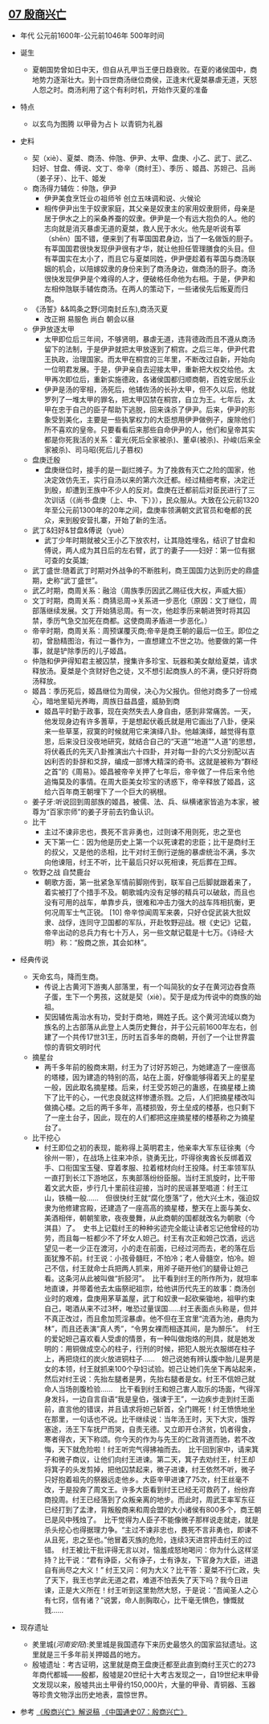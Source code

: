 ## [07 殷商兴亡](https://www.bilibili.com/video/av6547465/?p=7)
* 年代 公元前1600年-公元前1046年 500年时间
* 诞生    
    * 夏朝国势曾如日中天，但自从孔甲当王便日趋衰败。在夏的诸侯国中，商地势力逐渐壮大。到十四世商汤继位商侯，正逢末代夏桀暴虐无道，天怒人怨之时。商汤利用了这个有利时机，开始作灭夏的准备
* 特点
    * 以玄鸟为图腾 以甲骨为占卜 以青铜为礼器
* 史料
    * 契（xiè）、夏桀、商汤、仲虺、伊尹、太甲、盘庚、小乙、武丁、武乙、妇好、甘盘、傅说、文丁、帝辛（商纣王）、季历 、姬昌、苏妲己、吕尚（姜子牙）、比干、姬发
    * 商汤得力辅佐：仲虺，伊尹
        * 伊尹美食烹饪业の祖师爷 创立五味调和说、火候论
        * 相传伊尹出生于奴隶家庭，其父亲是奴隶主的家用奴隶厨师，母亲是居于伊水之上的采桑养蚕的奴隶。伊尹是一个有远大抱负的人。他的志向就是消灭暴虐无道的夏桀，救人民于水火。他先是听说有莘（shēn）国不错，便来到了有莘国国君身边，当了一名做饭的厨子。有莘国国君很快发现伊尹很有才华，就让他担任管理膳食的头目。但有莘国实在太小了，而且它与夏桀同姓，伊尹便趁着有莘国与商汤联姻的机会，以陪嫁奴隶的身份来到了商汤身边，做商汤的厨子。商汤很快发现伊尹是个难得的人才，便破格任命他为右相。于是，伊尹和左相仲虺联手辅佐商汤。在两人的策动下，一些诸侯先后叛夏而归商。
    * 《汤誓》&&鸣条之野(河南封丘东),商汤灭夏
        * 改正朔  易服色  尚白  朝会以昼
    * 伊尹放逐太甲
        * 太甲即位后三年间，不够贤明，暴虐无道，违背德政而且不遵从商汤留下的法制，于是伊尹就把太甲放逐到了桐宫。之后三年，伊尹代君王执政，治理国家。而太甲在桐宫的三年里，不断改过自新，开始向一位明君发展。于是，伊尹亲自去迎接太甲，重新把大权交给他。太甲再次即位后，重新实施德政，各诸侯国都归顺商朝，百姓安居乐业
        * 伊尹是汤的宰相，汤死后，他辅佐汤的长孙太甲，但不久以后，他就罗列了一堆太甲的罪名，把太甲囚禁在桐宫，自立为王。七年后，太甲在忠于自己的臣子帮助下逃脱，回来诛杀了伊尹。后来，伊尹的形象受到美化，主要是一些执掌权力的大臣想用伊尹做例子，废除他们所不喜欢的皇帝。只要看看后来那些自命伊尹的人，他们和皇帝其实都是你死我活的关系：霍光(死后全家被杀)、董卓(被杀)、孙峻(后来全家被杀)、司马昭(死后儿子篡权)
    * 盘庚迁殷
        * 盘庚继位时，接手的是一副烂摊子。为了挽救有灭亡之险的国家，他决定效仿先王，实行自汤以来的第六次迁都。经过精细考察，决定迁到殷，却遭到王族中不少人的反对。盘庚在迁都前后对臣民进行了三次训话（《尚书·盘庚（上、中、下）》），民众服从。大致在公元前1320年至公元前1300年的20年之间，盘庚率领满朝文武官员和奄都的民众，来到殷安营扎寨，开始了新的生活。
    * 武丁&妇好&甘盘&傅说（yuè）
        * 武丁少年时期就被父王小乙下放农村，让其隐姓埋名，结识了甘盘和傅说，两人成为其日后的左右臂，武丁的妻子——妇好：第一位有据可查的女英雄;
    * 武丁盛世:随着武丁时期对外战争的不断胜利，商王国国力达到历史的鼎盛期，史称“武丁盛世”。
    * 武乙时期，商周关系：融洽（周族季历因武乙赐征伐大权，声威大振）
    * 文丁时期，商周关系：商猜忌周→关系进一步恶化（原因：文丁继位，周部落继续发展。文丁开始猜忌周。有一次，他趁季历来朝进贺时将其囚禁，季历气急交加死在商都。这使商周矛盾进一步恶化。）
    * 帝辛时期，商周关系：周预谋覆灭商;帝辛是商王朝的最后一位王。即位之初，曾励精图治，有过一番作为，一直想建立不世之功。他要做的第一件事，就是铲除季历的儿子姬昌。
    * 仲虺和伊尹得知君主被囚禁，搜集许多珍宝、玩器和美女献给夏桀，请求释放汤。夏桀是个贪财好色之徒，又不想引起商族人的不满，便只好将商汤释放。
    * 姬昌：季历死后，姬昌继位为周侯，决心为父报仇。但他对商多了一份戒心，暗地里韬光养晦，周族日益昌盛，威胁到商
        * 姬昌平时勤于政事，现在突然失去人身自由，感到非常痛苦。一天，他发现身边有许多蓍草，于是想起伏羲氏就是用它画出了八卦，便采来一些草茎，寂寞的时候就用它来演绎八卦。他越演绎，越觉得有意思，后来没日没夜地研究，就结合自己的“天道”“地道”“人道”的思想，将伏羲氏的先天八卦推演出六十四卦，并对每一卦的六爻分别配以吉凶利否的卦辞和爻辞，编成一部博大精深的奇书。这就是被称为“群经之首”的《周易》。姬昌被帝辛关押了七年后，帝辛做了一件后来令他追悔莫及的事情。在周大臣美女珍宝的诱惑下，帝辛释放了姬昌，这给六百年商王朝埋下了一个巨大的祸根。 
    * 姜子牙:听说回到周部族的姬昌，被儒、法、兵、纵横诸家皆追为本家，被尊为“百家宗师”的姜子牙前去钓鱼认识。
    * 比干  
        * 主过不谏非忠也，畏死不言非勇也，过则谏不用则死，忠之至也
        * 天下第一仁：因为他是历史上第一个以死谏君的忠臣；比干是商纣王的叔父，又是他的丞相，比干对纣王倒行逆施的暴虐统治不满，多次向他谏阻，纣王不听，比干最后只好以死相谏，死后葬在卫辉。
    * 牧野之战 自焚鹿台
        * 朝歌方面，第一批紧急军情前脚刚传到，联军自己后脚就跟着来了，着实被打了个措手不及。朝歌城内没有足够的精兵可以破敌，而且也没有可用的战车，单靠步兵，很难和冲击力强大的战车阵相抗衡，更何况周军士气正锐。 [10]  帝辛惊闻周军来袭，只好仓促武装大批奴隶、战俘，连同守卫国都的军队，开赴牧野迎战。根《史记》记载，帝辛出动的总兵力有七十万人，另一些文献记载是十七万。《诗经·大明》 称：“殷商之旅，其会如林”。  
    
* 经典传说  
    * 天命玄鸟，降而生商。
        * 传说上古黄河下游夷人部落里，有一个叫简狄的女子在黄河边吞食燕子蛋，生下一个男孩，这就是契（xiè）。契于是成为传说中的商族的始祖。
        * 契因辅佐禹治水有功，受封于商地，赐姓子氏。这个黄河流域以商为族名的上古部落从此登上人类历史舞台，并于公元前1600年左右，创建了一个共传17世31王，历时五百多年的商朝，开创了一个让世界震惊的青铜文明时代
    * 摘星台
        * 两千多年前的殷商末期，纣王为了讨好苏妲己，为她建造了一座很高的塔楼，因为建造的特别的高，站在上面，好像能够得着天上的星星一般，因此取名摘星楼。后来，纣王受苏妲己的蛊惑，在摘星楼上摘下了比干的心，一代忠良就这样惨遭杀戮。之后，人们把摘星楼改叫做摘心楼。之后的两千多年，高楼损毁，夯土垒成的楼基，也只剩下了一座土台子，因此，现在的人们都把这座摘星楼的楼基称之为摘星台了。 
    * 比干挖心
        * 纣王即位之初的表现，能称得上英明君主，他亲率大军东征徐夷（今徐州一带），在战场上往来冲杀，骁勇无比，吓得徐夷酋长反绑着双手、口衔国宝玉璧、穿着孝服、拉着棺材向纣王投降。纣王率领军队一直打到长江下游地区，东夷部落纷纷臣服。当纣王凯旋时，比干带着文武大臣，步行几十里前往迎接，当时的民谣甚至唱道：纣王江山，铁桶一般……　但很快纣王就“腐化堕落”了，他大兴土木，强迫奴隶为他修建宫殿，还建造了一座高高的摘星楼，整天在上面与美女、美酒相伴，朝朝笙歌，夜夜曼舞，从此商朝的国都就改名为朝歌（今淇县）了。　史书上记载纣王的种种劣迹完全能让读者忘记他曾经的功劳，而且每一桩都少不了坏女人妲己。纣王有次正和妲己饮酒，远远望见一老一少正在渡河，小的走在前面，已经过河而去，老的落在后面犹豫不前。纣王说：小孩骨髓旺，不怕冷；老人骨髓空，怕冷。妲己不信，纣王就命士兵把两人抓来，用斧子砸开他们的腿骨让妲己看。这条河从此被叫做“折胫河”。　比干看到纣王的所作所为，就坦率地直谏，并带着他去太庙祭祀祖宗，给他讲历代先王的故事：商汤创业时的艰难，盘庚用茅草盖屋，武丁和奴隶一起砍柴锄地，祖甲约束自己，喝酒从来不过3杯，唯恐过量误国……纣王表面点头称是，但并不真正改过，而且愈加荒淫暴虐。他不但在王宫里“流酒为池，悬肉为林”，而且还表演“真人秀”，“令男女裸而相逐其间，是为醉乐”。　纣王的爱妃妲己喜欢看人受虐的情景，有一种叫做炮烙的刑具，就是她发明的：用铜做成空心的柱子，行刑的时候，把犯人脱光衣服绑在柱子上，再把烧红的炭火放进铜柱子……　妲己说她有辨认腹中胎儿是男是女的本领，纣王就抓来100个孕妇试验。妲己让她们先坐下再站起来，然后对纣王说：先抬左腿者是男，先抬右腿者是女。纣王不信妲己就命人当场剖腹检验……　比干看到纣王和妲己害人取乐的场面，气得浑身发抖，一边自言自语“我是皇伯，强谏于王”，一边疾步走到纣王面前，直言他的错误，并且请求将妲己斩首，全门赐死！纣王愤愤地坐在那里，一句话也不说。比干继续说：当年汤王时，天下大灾，饿殍塞途，汤王下车抚尸而哭，自责无德。又立即开仓济贫，饥者得食，寒者得衣，天下称颂。你今天的作为与先王的仁政背道而驰，若不改悔，天下就危险啦！纣王听完气得拂袖而去。　比干回到家中，请来箕子和微子商议，让他们向纣王进谏。第二天，箕子去劝纣王，纣王却将箕子的头发剪掉，把他囚禁起来，微子进谏，纣王依然不听，微子只好抱着祖先的祭器远走他乡。大臣辛甲进谏了75次，纣王丝毫不改，于是投奔了周文王。许多大臣看到纣王已经无可救药了，纷纷弃商投周。纣王已经落到了众叛亲离的地步。而此时，周武王率军东征已经打到了孟津，背叛殷商来和周会盟的大小诸侯有800多个，商王朝已是风中残烛了。　比干觉得为人臣子不能像微子那样说走就走，就是杀头挖心也得据理力争。“主过不谏非忠也，畏死不言非勇也，即谏不从且死，忠之至也。”他冒着灭族的危险，连续3天进宫抨击纣王的过错。　纣王被比干批评得无言以对，恼羞成怒地喝问：你为什么这样坚持？比干说：“君有诤臣，父有诤子，士有诤友，下官身为大臣，进退自有尚尽之大义！” 纣王又问：何为大义？比干答：夏桀不行仁政，失了天下，我王也学此无道之君，难道不怕丢失了天下吗？我今日进谏，正是大义所在！纣王听到这里勃然大怒，于是说：“吾闻圣人之心有七窍，信有诸？”说罢，命人剖胸取心，比干毫无惧色，慷慨就戮…… 
* 现存遗址  
    * 羑里城(*河南安阳*):羑里城是我国遗存下来历史最悠久的国家监狱遗址。这里就是三千多年前关押姬昌的地方。
    * 殷墟遗址：考古证明，这里就是商王盘庚迁都至此直到商纣王灭亡的273年商代都城——殷都，殷墟是20世纪十大考古发现之一，自19世纪末甲骨文发现以来，殷墟共出土甲骨约150,000片，大量的甲骨、青铜器、玉器等珍贵文物浮出历史地表，震惊世界。

* 参考
 [《殷商兴亡》解说稿](http://blog.sina.com.cn/s/blog_4b6527510102wh3i.html)
 [《中国通史07：殷商兴亡》](http://blog.sina.com.cn/s/blog_4b6527510102wh3i.html)